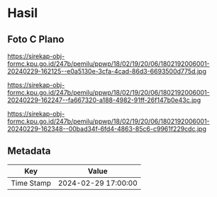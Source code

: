 # Hasil

## Foto C Plano

https://sirekap-obj-formc.kpu.go.id/247b/pemilu/ppwp/18/02/19/20/06/1802192006001-20240229-162125--e0a5130e-3cfa-4cad-86d3-6693500d775d.jpg

https://sirekap-obj-formc.kpu.go.id/247b/pemilu/ppwp/18/02/19/20/06/1802192006001-20240229-162247--fa667320-a188-4982-91ff-26f147b0e43c.jpg

https://sirekap-obj-formc.kpu.go.id/247b/pemilu/ppwp/18/02/19/20/06/1802192006001-20240229-162348--00bad34f-6fd4-4863-85c6-c9961f229cdc.jpg


## Metadata

| Key        | Value               |
| ---------- | ------------------- |
| Time Stamp | 2024-02-29 17:00:00 |



